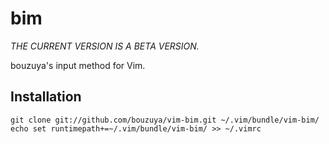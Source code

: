 bim
==========

*THE CURRENT VERSION IS A BETA VERSION.*

bouzuya's input method for Vim.

Installation
----------

    git clone git://github.com/bouzuya/vim-bim.git ~/.vim/bundle/vim-bim/
    echo set runtimepath+=~/.vim/bundle/vim-bim/ >> ~/.vimrc

